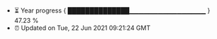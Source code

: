 - ⏳ Year progress { ██████████████▁▁▁▁▁▁▁▁▁▁▁▁▁▁▁▁ } 47.23 %
- ⏰ Updated on Tue, 22 Jun 2021 09:21:24 GMT

